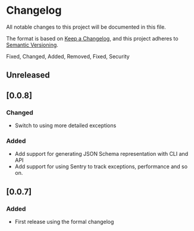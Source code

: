 # Changelog

All notable changes to this project will be documented in this file.

The format is based on [Keep a Changelog](https://keepachangelog.com/en/1.0.0/),
and this project adheres to
[Semantic Versioning](https://semver.org/spec/v2.0.0.html).

Fixed, Changed, Added, Removed, Fixed, Security

## Unreleased

## [0.0.8]

### Changed

- Switch to using more detailed exceptions

### Added
- Add support for generating JSON Schema representation with CLI and API
- Add support for using Sentry to track exceptions, performance and so on.

## [0.0.7]

### Added

- First release using the formal changelog

